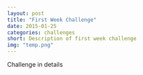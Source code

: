 ```yaml
---
layout: post
title: "First Week Challenge"
date: 2015-01-25 
categories: challenges
short: Description of first week challenge
img: "temp.png"
---
```


Challenge in details